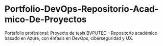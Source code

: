 # Portfolio-DevOps-Repositorio-Acad-mico-De-Proyectos
Portafolio profesional: Proyecto de tesis BVPUTEC - Repositorio académico basado en Azure, con énfasis en DevOps, ciberseguridad y UX.
